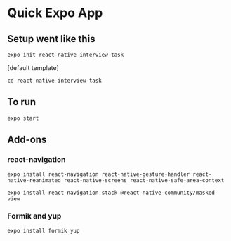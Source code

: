 # Quick Expo App

## Setup went like this
`expo init react-native-interview-task`

[default template]

`cd react-native-interview-task`

## To run
`expo start`

## Add-ons
### react-navigation

`expo install react-navigation react-native-gesture-handler react-native-reanimated react-native-screens react-native-safe-area-context`

`expo install react-navigation-stack @react-native-community/masked-view`

### Formik and yup

`expo install formik yup`
